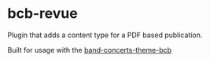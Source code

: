 # bcb-revue
Plugin that adds a content type for a PDF based publication.

Built for usage with the [band-concerts-theme-bcb](https://github.com/freaktechnik/band-concerts-theme-bcb)
